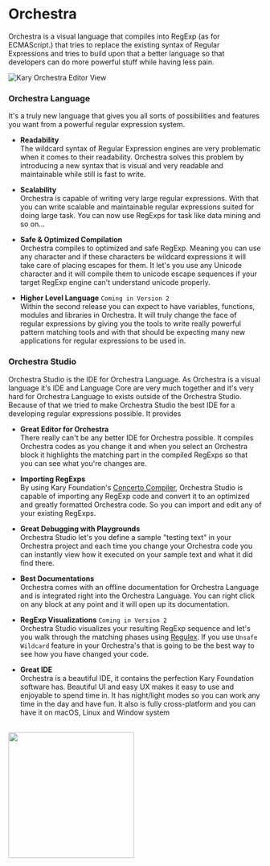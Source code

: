 # Orchestra
Orchestra is a visual language that compiles into RegExp (as for ECMAScript.) that tries to replace the existing syntax of Regular Expressions and tries to build upon that a better language so that developers can do more powerful stuff while having less pain.

![Kary Orchestra Editor View](https://cloud.githubusercontent.com/assets/2157285/24599749/ea6aae1c-1866-11e7-869f-5dfd7869cd26.png)




### Orchestra Language
It's a truly new language that gives you all sorts of possibilities and features you want from a powerful regular expression system.

- __Readability__<br> The wildcard syntax of Regular Expression engines are very problematic when it comes to their readability. Orchestra solves this problem by introducing a new syntax that is visual and very readable and maintainable while still is fast to write.

- __Scalability__<br> Orchestra is capable of writing very large regular expressions. With that you can write scalable and maintainable regular expressions suited for doing large task. You can now use RegExps for task like data mining and so on...

- __Safe & Optimized Compilation__<br> Orchestra compiles to optimized and safe RegExp. Meaning you can use any character and if these characters be wildcard expressions it will take care of placing escapes for them. It let's you use any Unicode character and it will compile them to unicode escape sequences if your target RegExp engine can't understand unicode properly. 

- __Higher Level Language__ `Coming in Version 2`<br> Within the second release you can expect to have variables, functions, modules and libraries in Orchestra. It will truly change the face of regular expressions by giving you the tools to write really powerful pattern matching tools and with that should be expecting many new applications for regular expressions to be used in.

### Orchestra Studio
Orchestra Studio is the IDE for Orchestra Language. As Orchestra is a visual language it's IDE and Language Core are very much together and it's very hard for Orchestra Language to exists outside of the Orchestra Studio. Because of that we tried to make Orchestra Studio the best IDE for a developing regular expressions possible. It provides

- __Great Editor for Orchestra__<br>There really can't be any better IDE for Orchestra possible. It compiles Orchestra codes as you change it and when you select an Orchestra block it highlights the matching part in the compiled RegExps so that you can see what you're changes are.

- __Importing RegExps__<br>By using Kary Foundation's [Concerto Compiler](https://github.com/karyfoundation/concerto), Orchestra Studio is capable of importing any RegExp code and convert it to an optimized and greatly formatted Orchestra code. So you can import and edit any of your existing RegExps.

- __Great Debugging with Playgrounds__<br>Orchestra Studio let's you define a sample "testing text" in your Orchestra project and each time you change your Orchestra code you can instantly view how it executed on your sample text and what it did find there.

- __Best Documentations__<br> Orchestra comes with an offline documentation for Orchestra Language and is integrated right into the Orchestra Language. You can right click on any block at any point and it will open up its documentation.

- __RegExp Visualizations__ `Coming in Version 2`<br>Orchestra Studio visualizes your resulting RegExp sequence and let's you walk through the matching phases using [Regulex](https://jex.im/regulex/#!embed=false&flags=&re=%5E(a%7Cb)*%3F%24). If you use `Unsafe Wildcard` feature in your Orchestra's that is going to be the best way to see how you have changed your code.

- __Great IDE__<br> Orchestra is a beautiful IDE, it contains the perfection Kary Foundation software has. Beautiful UI and easy UX makes it easy to use and enjoyable to spend time in. It has night/light modes so you can work any time in the day and have fun. It also is fully cross-platform and you can have it on macOS, Linux and Window system

<br />
<a href="http://www.karyfoundation.org/">
    <img src="http://www.karyfoundation.org/foundation/logo/github-full-horse.png" width="250"/>
</a>
